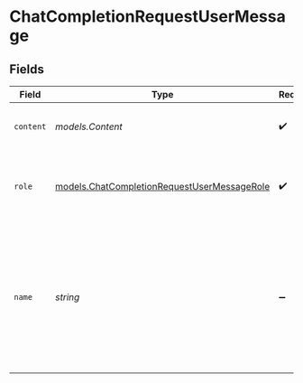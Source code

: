 # ChatCompletionRequestUserMessage


## Fields

| Field                                                                                                                        | Type                                                                                                                         | Required                                                                                                                     | Description                                                                                                                  |
| ---------------------------------------------------------------------------------------------------------------------------- | ---------------------------------------------------------------------------------------------------------------------------- | ---------------------------------------------------------------------------------------------------------------------------- | ---------------------------------------------------------------------------------------------------------------------------- |
| `content`                                                                                                                    | *models.Content*                                                                                                             | :heavy_check_mark:                                                                                                           | The contents of the user message.<br/>                                                                                       |
| `role`                                                                                                                       | [models.ChatCompletionRequestUserMessageRole](../models/chatcompletionrequestusermessagerole.md)                             | :heavy_check_mark:                                                                                                           | The role of the messages author, in this case `user`.                                                                        |
| `name`                                                                                                                       | *string*                                                                                                                     | :heavy_minus_sign:                                                                                                           | An optional name for the participant. Provides the model information to differentiate between participants of the same role. |